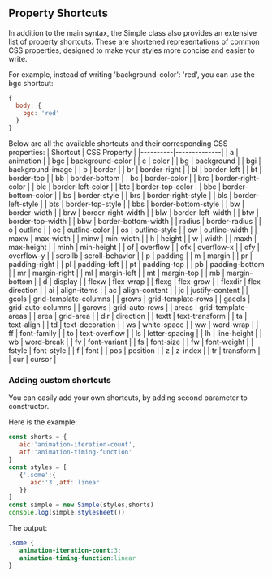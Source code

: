 ## Property Shortcuts
In addition to the main syntax, the Simple class also provides an extensive list of property shortcuts. These are shortened representations of common CSS properties, designed to make your styles more concise and easier to write. 

For example, instead of writing 'background-color': 'red', you can use the bgc shortcut:
```js
{
  body: {
    bgc: 'red'
  }
}
```

Below are all the available shortcuts and their corresponding CSS properties:
| Shortcut | CSS Property |
|----------|--------------|
| a | animation |
| bgc | background-color |
| c | color |
| bg | background |
| bgi | background-image |
| b | border |
| br | border-right |
| bl | border-left |
| bt | border-top |
| bb | border-bottom |
| bc | border-color |
| brc | border-right-color |
| blc | border-left-color |
| btc | border-top-color |
| bbc | border-bottom-color |
| bs | border-style |
| brs | border-right-style |
| bls | border-left-style |
| bts | border-top-style |
| bbs | border-bottom-style |
| bw | border-width |
| brw | border-right-width |
| blw | border-left-width |
| btw | border-top-width |
| bbw | border-bottom-width |
| radius | border-radius |
| o | outline |
| oc | outline-color |
| os | outline-style |
| ow | outline-width |
| maxw | max-width |
| minw | min-width |
| h | height |
| w | width |
| maxh | max-height |
| minh | min-height |
| of | overflow |
| ofx | overflow-x |
| ofy | overflow-y |
| scrollb | scroll-behavior |
| p | padding |
| m | margin |
| pr | padding-right |
| pl | padding-left |
| pt | padding-top |
| pb | padding-bottom |
| mr | margin-right |
| ml | margin-left |
| mt | margin-top |
| mb | margin-bottom |
| d | display |
| flexw | flex-wrap |
| flexg | flex-grow |
| flexdir | flex-direction |
| ai | align-items |
| ac | align-content |
| jc | justify-content |
| gcols | grid-template-columns |
| grows | grid-template-rows |
| gacols | grid-auto-columns |
| garows | grid-auto-rows |
| areas | grid-template-areas |
| area | grid-area |
| dir | direction |
| textt | text-transform |
| ta | text-align |
| td | text-decoration |
| ws | white-space |
| ww | word-wrap |
| ff | font-family |
| to | text-overflow |
| ls | letter-spacing |
| lh | line-height |
| wb | word-break |
| fv | font-variant |
| fs | font-size |
| fw | font-weight |
| fstyle | font-style |
| f | font |
| pos | position |
| z | z-index |
| tr | transform |
| cur | cursor |


### Adding custom shortcuts

You can easily add your own shortcuts, by adding second parameter to constructor. 

Here is the example:

```js
const shorts = {
   aic:'animation-iteration-count',
   atf:'animation-timing-function'
}
const styles = [
   {'.some':{
      aic:'3',atf:'linear'
   }}
]
const simple = new Simple(styles,shorts)
console.log(simple.stylesheet())
```

The output:
```css
.some {
   animation-iteration-count:3;
   animation-timing-function:linear
}
```

